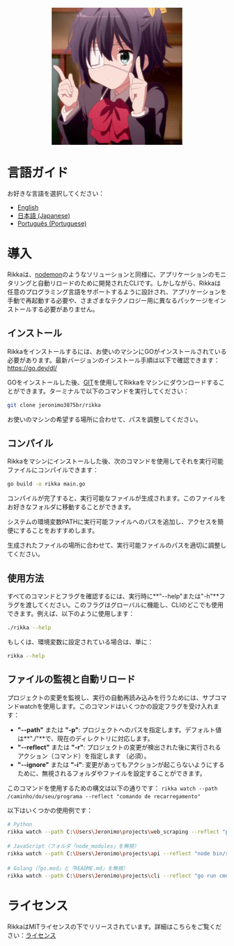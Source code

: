 <p align="center">
 <img src="https://github.com/jeronimo3875br/rikka/blob/master/assets/rikka_main.gif" alt="rikka_main" width="300"/>
</p>

# 言語ガイド

お好きな言語を選択してください：

- [English](./README.en.md)
- [日本語 (Japanese)](./README.md)
- [Português (Portuguese)](./README.pt.md)

# 導入
Rikkaは、<a href="https://github.com/remy/nodemon">nodemon</a>のようなソリューションと同様に、アプリケーションのモニタリングと自動リロードのために開発されたCLIです。しかしながら、Rikkaは任意のプログラミング言語をサポートするように設計され、アプリケーションを手動で再起動する必要や、さまざまなテクノロジー用に異なるパッケージをインストールする必要がありません。

## インストール
Rikkaをインストールするには、お使いのマシンにGOがインストールされている必要があります。最新バージョンのインストール手順は以下で確認できます： https://go.dev/dl/

GOをインストールした後、<a href="https://git-scm.com/">GIT<a/>を使用してRikkaをマシンにダウンロードすることができます。ターミナルで以下のコマンドを実行してください：

```sh 
git clone jeronimo3875br/rikka
```

お使いのマシンの希望する場所に合わせて、パスを調整してください。

## コンパイル 
Rikkaをマシンにインストールした後、次のコマンドを使用してそれを実行可能ファイルにコンパイルできます：

```sh
go build -o rikka main.go
```

コンパイルが完了すると、実行可能なファイルが生成されます。このファイルをお好きなフォルダに移動することができます。

システムの環境変数PATHに実行可能ファイルへのパスを追加し、アクセスを簡便にすることをおすすめします。

生成されたファイルの場所に合わせて、実行可能ファイルのパスを適切に調整してください。

## 使用方法
すべてのコマンドとフラグを確認するには、実行時に**"--help"または"-h"**フラグを渡してください。このフラグはグローバルに機能し、CLIのどこでも使用できます。例えば、以下のように使用します：

```sh
./rikka --help
```

もしくは、環境変数に設定されている場合は、単に：
 
 ```sh
 rikka --help
```

## ファイルの監視と自動リロード
プロジェクトの変更を監視し、実行の自動再読み込みを行うためには、サブコマンドwatchを使用します。このコマンドはいくつかの設定フラグを受け入れます：

- **"--path"** または **"-p"**: プロジェクトへのパスを指定します。デフォルト値は**"./"**で、現在のディレクトリに対応します。
- **"--reflect"** または **"-r"**: プロジェクトの変更が検出された後に実行されるアクション（コマンド）を指定します （必須）。
- **"--ignore"** または **"-i"**: 変更があってもアクションが起こらないようにするために、無視されるフォルダやファイルを設定することができます。

このコマンドを使用するための構文は以下の通りです： `rikka watch --path /caminho/do/seu/programa --reflect "comando de recarregamento"`

以下はいくつかの使用例です：

```sh
# Python
rikka watch --path C:\Users\Jeronimo\projects\web_scraping --reflect "python main.py"

# JavaScript（フォルダ「node_modules」を無視）
rikka watch --path C:\Users\Jeronimo\projects\api --reflect "node bin/server.js" --ignore node_modules

# Golang（「go.mod」と「README.md」を無視）
rikka watch --path C:\Users\Jeronimo\projects\cli --reflect "go run cmd/main.go" --ignore go.mod,README.md
```

# ライセンス
RikkaはMITライセンスの下でリリースされています。詳細はこちらをご覧ください：<a href="https://github.com/jeronimo3875br/rikka/blob/master/LICENSE">ライセンス</a>
